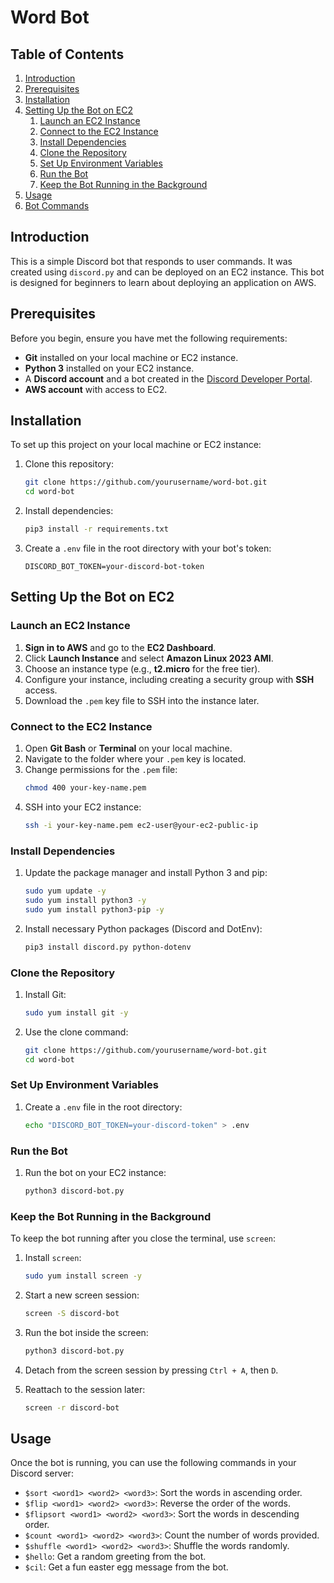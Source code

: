 # Word Bot

## Table of Contents

1. [Introduction](#introduction)
2. [Prerequisites](#prerequisites)
3. [Installation](#installation)
4. [Setting Up the Bot on EC2](#setting-up-the-bot-on-ec2)
    1. [Launch an EC2 Instance](#launch-an-ec2-instance)
    2. [Connect to the EC2 Instance](#connect-to-the-ec2-instance)
    3. [Install Dependencies](#install-dependencies)
    4. [Clone the Repository](#clone-the-repository)
    5. [Set Up Environment Variables](#set-up-environment-variables)
    6. [Run the Bot](#run-the-bot)
    7. [Keep the Bot Running in the Background](#keep-the-bot-running-in-the-background)
5. [Usage](#usage)
6. [Bot Commands](#bot-commands)

## Introduction

This is a simple Discord bot that responds to user commands. It was created using `discord.py` and can be deployed on an EC2 instance. This bot is designed for beginners to learn about deploying an application on AWS.

## Prerequisites

Before you begin, ensure you have met the following requirements:

- **Git** installed on your local machine or EC2 instance.
- **Python 3** installed on your EC2 instance.
- A **Discord account** and a bot created in the [Discord Developer Portal](https://discord.com/developers/applications).
- **AWS account** with access to EC2.

## Installation

To set up this project on your local machine or EC2 instance:

1. Clone this repository:
    ```bash
    git clone https://github.com/yourusername/word-bot.git
    cd word-bot
    ```
2. Install dependencies:
    ```bash
    pip3 install -r requirements.txt
    ```

3. Create a `.env` file in the root directory with your bot's token:
    ```plaintext
    DISCORD_BOT_TOKEN=your-discord-bot-token
    ```

## Setting Up the Bot on EC2

### Launch an EC2 Instance

1. **Sign in to AWS** and go to the **EC2 Dashboard**.
2. Click **Launch Instance** and select **Amazon Linux 2023 AMI**.
3. Choose an instance type (e.g., **t2.micro** for the free tier).
4. Configure your instance, including creating a security group with **SSH** access.
5. Download the `.pem` key file to SSH into the instance later.

### Connect to the EC2 Instance

1. Open **Git Bash** or **Terminal** on your local machine.
2. Navigate to the folder where your `.pem` key is located.
3. Change permissions for the `.pem` file:
    ```bash
    chmod 400 your-key-name.pem
    ```
4. SSH into your EC2 instance:
    ```bash
    ssh -i your-key-name.pem ec2-user@your-ec2-public-ip
    ```

### Install Dependencies

1. Update the package manager and install Python 3 and pip:
    ```bash
    sudo yum update -y
    sudo yum install python3 -y
    sudo yum install python3-pip -y
    ```

2. Install necessary Python packages (Discord and DotEnv):
    ```bash
    pip3 install discord.py python-dotenv
    ```

### Clone the Repository

1. Install Git:
    ```bash
    sudo yum install git -y
    ```

2. Use the clone command:
    ```bash
    git clone https://github.com/yourusername/word-bot.git
    cd word-bot
    ```

### Set Up Environment Variables

1. Create a `.env` file in the root directory:
    ```bash
    echo "DISCORD_BOT_TOKEN=your-discord-token" > .env
    ```

### Run the Bot

1. Run the bot on your EC2 instance:
    ```bash
    python3 discord-bot.py
    ```

### Keep the Bot Running in the Background

To keep the bot running after you close the terminal, use `screen`:

1. Install `screen`:
    ```bash
    sudo yum install screen -y
    ```

2. Start a new screen session:
    ```bash
    screen -S discord-bot
    ```

3. Run the bot inside the screen:
    ```bash
    python3 discord-bot.py
    ```

4. Detach from the screen session by pressing `Ctrl + A`, then `D`.
5. Reattach to the session later:
    ```bash
    screen -r discord-bot
    ```

## Usage

Once the bot is running, you can use the following commands in your Discord server:

- `$sort <word1> <word2> <word3>`: Sort the words in ascending order.
- `$flip <word1> <word2> <word3>`: Reverse the order of the words.
- `$flipsort <word1> <word2> <word3>`: Sort the words in descending order.
- `$count <word1> <word2> <word3>`: Count the number of words provided.
- `$shuffle <word1> <word2> <word3>`: Shuffle the words randomly.
- `$hello`: Get a random greeting from the bot.
- `$cil`: Get a fun easter egg message from the bot.